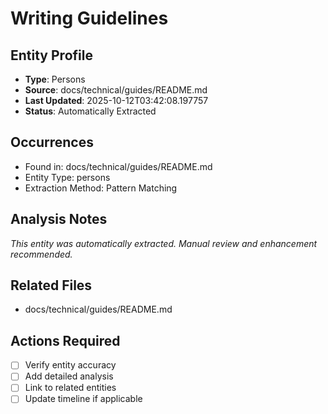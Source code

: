 # Writing Guidelines

## Entity Profile
- **Type**: Persons
- **Source**: docs/technical/guides/README.md
- **Last Updated**: 2025-10-12T03:42:08.197757
- **Status**: Automatically Extracted

## Occurrences
- Found in: docs/technical/guides/README.md
- Entity Type: persons
- Extraction Method: Pattern Matching

## Analysis Notes
*This entity was automatically extracted. Manual review and enhancement recommended.*

## Related Files
- docs/technical/guides/README.md

## Actions Required
- [ ] Verify entity accuracy
- [ ] Add detailed analysis
- [ ] Link to related entities
- [ ] Update timeline if applicable
